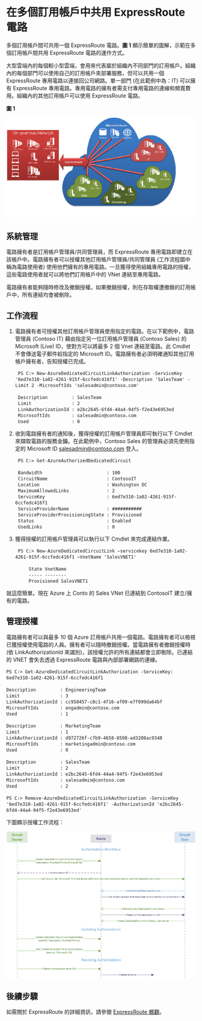 <properties 
   pageTitle="在多個訂用帳戶中共用 ExpressRoute 電路 | Microsoft Azure"
   description="本文將逐步引導您在多個 Azure 訂用帳戶中共用 ExpressRoute 電路。"
   services="expressroute"
   documentationCenter="na"
   authors="cherylmc"
   manager="jdial"
   editor="tysonn" />
<tags 
   ms.service="expressroute"
   ms.devlang="na"
   ms.topic="article"
   ms.tgt_pltfrm="na"
   ms.workload="infrastructure-services"
   ms.date="06/25/2015"
   ms.author="cherylmc" />

# 在多個訂用帳戶中共用 ExpressRoute 電路

多個訂用帳戶間可共用一個 ExpressRoute 電路。**圖 1** 顯示簡單的圖解，示範在多個訂用帳戶間共用 ExpressRoute 電路的運作方式。

大型雲端內的每個較小型雲端，會用來代表屬於組織內不同部門的訂用帳戶。組織內的每個部門可以使用自己的訂用帳戶來部署服務，但可以共用一個 ExpressRoute 專用電路以連接回公司網路。單一部門 (在此範例中為：IT) 可以擁有 ExpressRoute 專用電路。專用電路的擁有者需支付專用電路的連線和頻寬費用。組織內的其他訂用帳戶可以使用 ExpressRoute 電路。

**圖 1**

![訂用帳戶共用](./media/expressroute-share-circuit/IC766124.png)

## 系統管理

電路擁有者是訂用帳戶管理員/共同管理員，而 ExpressRoute 專用電路即建立在該帳戶中。電路擁有者可以授權其他訂用帳戶管理員/共同管理員 (工作流程圖中稱為電路使用者) 使用他們擁有的專用電路。一旦獲得使用組織專用電路的授權，這些電路使用者就可以將他們訂用帳戶中的 VNet 連結至專用電路。

電路擁有者能夠隨時修改及撤銷授權。如果撤銷授權，則在存取權遭撤銷的訂用帳戶中，所有連結均會被刪除。

## 工作流程

1. 電路擁有者可授權其他訂用帳戶管理員使用指定的電路。在以下範例中，電路管理員 (Contoso IT) 藉由指定另一位訂用帳戶管理員 (Contoso Sales) 的 Microsoft (Live) ID，使對方可以將最多 2 個 Vnet 連結至電路。此 Cmdlet 不會傳送電子郵件給指定的 Microsoft ID。電路擁有者必須明確通知其他訂用帳戶擁有者，告知授權已完成。

		PS C:> New-AzureDedicatedCircuitLinkAuthorization -ServiceKey '6ed7e310-1a02-4261-915f-6ccfedc416f1' -Description 'SalesTeam' -Limit 2 -MicrosoftIds 'salesadmin@contoso.com'
		
		Description         : SalesTeam 
		Limit               : 2 
		LinkAuthorizationId : e2bc2645-6fd4-44a4-94f5-f2e43e6953ed 
		MicrosoftIds        : salesadmin@contoso.com 
		Used                : 0

1. 收到電路擁有者的通知後，獲得授權的訂用帳戶管理員即可執行以下 Cmdlet 來擷取電路的服務金鑰。在此範例中，Contoso Sales 的管理員必須先使用指定的 Microsoft ID salesadmin@contoso.com 登入。

		PS C:> Get-AzureAuthorizedDedicatedCircuit
		
		Bandwidth                        : 100
		CircuitName                      : ContosoIT
		Location                         : Washington DC
		MaximumAllowedLinks              : 2
		ServiceKey                       : 6ed7e310-1a02-4261-915f-6ccfedc416f1
		ServiceProviderName              : ###########
		ServiceProviderProvisioningState : Provisioned
		Status                           : Enabled
		UsedLinks                        : 0

1. 獲得授權的訂用帳戶管理員可以執行以下 Cmdlet 來完成連結作業。

		PS C:> New-AzureDedicatedCircuitLink –servicekey 6ed7e310-1a02-4261-915f-6ccfedc416f1 –VnetName 'SalesVNET1' 
		
			State VnetName 
			----- -------- 
			Provisioned SalesVNET1

就這麼簡單。現在 Azure 上 Conto 的 Sales VNet 已連結到 ContosoIT 建立/擁有的電路。

## 管理授權

電路擁有者可以與最多 10 個 Azure 訂用帳戶共用一個電路。電路擁有者可以檢視已獲授權使用電路的人員。擁有者可以隨時撤銷授權。當電路擁有者撤銷授權時 (依 LinkAuthorizationId 來識別)，該授權允許的所有連結都會立即刪除。已連結的 VNET 會失去透過 ExpressRoute 電路與內部部署網路的連線。

	PS C:> Get-AzureDedicatedCircuitLinkAuthorization -ServiceKey: 6ed7e310-1a02-4261-915f-6ccfedc416f1 
	
	Description         : EngineeringTeam 
	Limit               : 3 
	LinkAuthorizationId : cc958457-c8c1-4f16-af09-e7f099da64bf 
	MicrosoftIds        : engadmin@contoso.com 
	Used                : 1 
	
	Description         : MarketingTeam 
	Limit               : 1 
	LinkAuthorizationId : d972726f-c7b9-4658-8598-ad3208ac9348 
	MicrosoftIds        : marketingadmin@contoso.com 
	Used                : 0 
	
	Description         : SalesTeam 
	Limit               : 2 
	LinkAuthorizationId : e2bc2645-6fd4-44a4-94f5-f2e43e6953ed 
	MicrosoftIds        : salesadmin@contoso.com 
	Used                : 2 
	
	PS C:> Remove-AzureDedicatedCircuitLinkAuthorization -ServiceKey '6ed7e310-1a02-4261-915f-6ccfedc416f1' -AuthorizationId 'e2bc2645-6fd4-44a4-94f5-f2e43e6953ed'


下圖顯示授權工作流程：

![訂用帳戶共用工作流程](./media/expressroute-share-circuit/IC759525.png)

## 後續步驟

如需關於 ExpressRoute 的詳細資訊，請參閱 [ExpressRoute 概觀](expressroute-introduction.md)。

<!---HONumber=July15_HO2-->